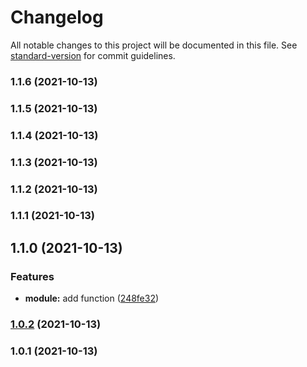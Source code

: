 # Changelog

All notable changes to this project will be documented in this file. See [standard-version](https://github.com/conventional-changelog/standard-version) for commit guidelines.

### 1.1.6 (2021-10-13)

### 1.1.5 (2021-10-13)

### 1.1.4 (2021-10-13)

### 1.1.3 (2021-10-13)

### 1.1.2 (2021-10-13)

### 1.1.1 (2021-10-13)

## 1.1.0 (2021-10-13)


### Features

* **module:** add function ([248fe32](https://github.com/peteyycz/release-talk-nodebp/commit/248fe32d181724f8c2507f3a99ede078da64cc44))

### [1.0.2](https://github.com/peteyycz/release-talk-nodebp/compare/v1.0.1...v1.0.2) (2021-10-13)

### 1.0.1 (2021-10-13)
